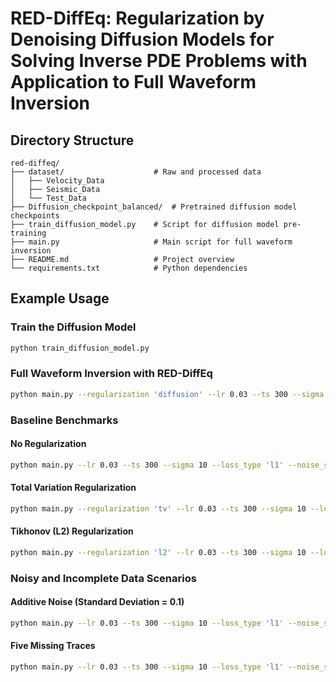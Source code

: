 # RED-DiffEq: Regularization by Denoising Diffusion Models for Solving Inverse PDE Problems with Application to Full Waveform Inversion

## Directory Structure

```
red-diffeq/
├── dataset/                    # Raw and processed data
│   ├── Velocity_Data
│   ├── Seismic_Data
│   └── Test_Data
├── Diffusion_checkpoint_balanced/  # Pretrained diffusion model checkpoints
├── train_diffusion_model.py    # Script for diffusion model pre-training
├── main.py                     # Main script for full waveform inversion
├── README.md                   # Project overview
└── requirements.txt            # Python dependencies
```

## Example Usage

### Train the Diffusion Model

```bash
python train_diffusion_model.py
```

### Full Waveform Inversion with RED-DiffEq

```bash
python main.py --regularization 'diffusion' --lr 0.03 --ts 300 --sigma 10 --loss_type 'l1' --noise_std 0 --missing_number 0 --reg_lambda 0.75
```

### Baseline Benchmarks

#### No Regularization

```bash
python main.py --lr 0.03 --ts 300 --sigma 10 --loss_type 'l1' --noise_std 0 --missing_number 0
```

#### Total Variation Regularization

```bash
python main.py --regularization 'tv' --lr 0.03 --ts 300 --sigma 10 --loss_type 'l1' --noise_std 0 --missing_number 0
```

#### Tikhonov (L2) Regularization

```bash
python main.py --regularization 'l2' --lr 0.03 --ts 300 --sigma 10 --loss_type 'l1' --noise_std 0 --missing_number 0
```

### Noisy and Incomplete Data Scenarios

#### Additive Noise (Standard Deviation = 0.1)

```bash
python main.py --lr 0.03 --ts 300 --sigma 10 --loss_type 'l1' --noise_std 0.1 --missing_number 0
```

#### Five Missing Traces

```bash
python main.py --lr 0.03 --ts 300 --sigma 10 --loss_type 'l1' --noise_std 0.1 --missing_number 5
```
